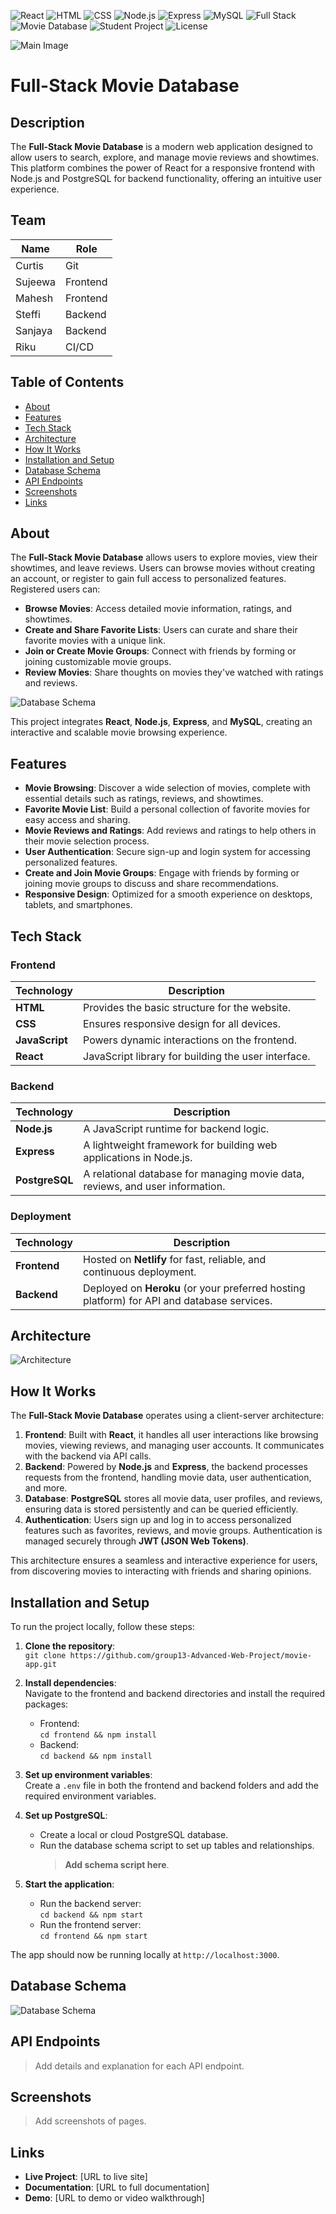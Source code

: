 ![React](https://img.shields.io/badge/Frontend-React-61DAFB)
![HTML](https://img.shields.io/badge/Markup-HTML-E34F26)
![CSS](https://img.shields.io/badge/Styles-CSS-1572B6)
![Node.js](https://img.shields.io/badge/Backend-Node.js-339933)
![Express](https://img.shields.io/badge/Framework-Express-000000)
![MySQL](https://img.shields.io/badge/Database-MySQL-4479A1)
![Full Stack](https://img.shields.io/badge/Full--Stack-Project-28a745)
![Movie Database](https://img.shields.io/badge/Category-Movie%20Database-yellow)
![Student Project](https://img.shields.io/badge/Project-Student%20Assignment-lightgrey)
![License](https://img.shields.io/badge/License-MIT-blue)

![Main Image](docs/assets/readme-main_img.png)

# Full-Stack Movie Database

## Description
The **Full-Stack Movie Database** is a modern web application designed to allow users to search, explore, and manage movie reviews and showtimes. This platform combines the power of React for a responsive frontend with Node.js and PostgreSQL for backend functionality, offering an intuitive user experience.

## Team

| Name      | Role        |
|-----------|-------------|
| Curtis    | Git         |
| Sujeewa   | Frontend    |
| Mahesh    | Frontend    |
| Steffi    | Backend     |
| Sanjaya   | Backend     |
| Riku      | CI/CD       |

## Table of Contents

- [About](#about)
- [Features](#features)
- [Tech Stack](#tech-stack)
- [Architecture](#architecture)
- [How It Works](#how-it-works)
- [Installation and Setup](#installation-and-setup)
- [Database Schema](#database-schema)
- [API Endpoints](#api-endpoints)
- [Screenshots](#screenshots)
- [Links](#links)

## About



The **Full-Stack Movie Database** allows users to explore movies, view their showtimes, and leave reviews. Users can browse movies without creating an account, or register to gain full access to personalized features. Registered users can:

- **Browse Movies**: Access detailed movie information, ratings, and showtimes.
- **Create and Share Favorite Lists**: Users can curate and share their favorite movies with a unique link.
- **Join or Create Movie Groups**: Connect with friends by forming or joining customizable movie groups.
- **Review Movies**: Share thoughts on movies they've watched with ratings and reviews.

 ![Database Schema](docs/wireframe/0-wireframe_overview.png)

This project integrates **React**, **Node.js**, **Express**, and **MySQL**, creating an interactive and scalable movie browsing experience.

## Features

- **Movie Browsing**: Discover a wide selection of movies, complete with essential details such as ratings, reviews, and showtimes.
- **Favorite Movie List**: Build a personal collection of favorite movies for easy access and sharing.
- **Movie Reviews and Ratings**: Add reviews and ratings to help others in their movie selection process.
- **User Authentication**: Secure sign-up and login system for accessing personalized features.
- **Create and Join Movie Groups**: Engage with friends by forming or joining movie groups to discuss and share recommendations.
- **Responsive Design**: Optimized for a smooth experience on desktops, tablets, and smartphones.

## Tech Stack

### Frontend

| Technology | Description |
|------------|-------------|
| **HTML**   | Provides the basic structure for the website. |
| **CSS**    | Ensures responsive design for all devices. |
| **JavaScript** | Powers dynamic interactions on the frontend. |
| **React**  | JavaScript library for building the user interface. |

### Backend

| Technology | Description |
|------------|-------------|
| **Node.js** | A JavaScript runtime for backend logic. |
| **Express** | A lightweight framework for building web applications in Node.js. |
| **PostgreSQL** | A relational database for managing movie data, reviews, and user information. |

### Deployment

| Technology | Description |
|------------|-------------|
| **Frontend** | Hosted on **Netlify** for fast, reliable, and continuous deployment. |
| **Backend**  | Deployed on **Heroku** (or your preferred hosting platform) for API and database services. |


## Architecture
![Architecture](docs/diagrams/architecture.jpg)

## How It Works



The **Full-Stack Movie Database** operates using a client-server architecture:

1. **Frontend**: Built with **React**, it handles all user interactions like browsing movies, viewing reviews, and managing user accounts. It communicates with the backend via API calls.
2. **Backend**: Powered by **Node.js** and **Express**, the backend processes requests from the frontend, handling movie data, user authentication, and more.
3. **Database**: **PostgreSQL** stores all movie data, user profiles, and reviews, ensuring data is stored persistently and can be queried efficiently.
4. **Authentication**: Users sign up and log in to access personalized features such as favorites, reviews, and movie groups. Authentication is managed securely through **JWT (JSON Web Tokens)**.

This architecture ensures a seamless and interactive experience for users, from discovering movies to interacting with friends and sharing opinions.

## Installation and Setup

To run the project locally, follow these steps:

1. **Clone the repository**:  
   `git clone https://github.com/group13-Advanced-Web-Project/movie-app.git`

2. **Install dependencies**:  
   Navigate to the frontend and backend directories and install the required packages:
   - Frontend:  
     `cd frontend && npm install`
   - Backend:  
     `cd backend && npm install`

3. **Set up environment variables**:  
   Create a `.env` file in both the frontend and backend folders and add the required environment variables.

4. **Set up PostgreSQL**:  
   - Create a local or cloud PostgreSQL database.
   - Run the database schema script to set up tables and relationships.
     > **Add schema script here**.

5. **Start the application**:
   - Run the backend server:  
     `cd backend && npm start`
   - Run the frontend server:  
     `cd frontend && npm start`

The app should now be running locally at `http://localhost:3000`.

## Database Schema

![Database Schema](docs/database/database-diagram.png)

## API Endpoints

> Add details and explanation for each API endpoint.

## Screenshots

> Add screenshots of pages.

## Links

- **Live Project**: [URL to live site]
- **Documentation**: [URL to full documentation]
- **Demo**: [URL to demo or video walkthrough]
